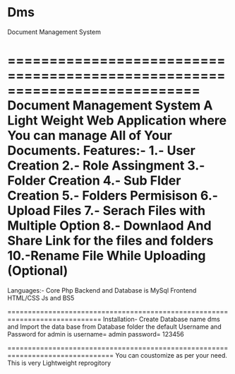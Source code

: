 # Dms
Document Management System

===========================================================================
Document Management System
A Light Weight Web Application where You can manage All of Your Documents. 
Features:-
 1.- User Creation
 2.- Role Assingment
 3.- Folder Creation
 4.- Sub Flder Creation
 5.- Folders Permisison
 6.- Upload Files
 7.- Serach Files with Multiple Option
 8.- Downlaod And Share Link for the files and folders
 10.-Rename File While Uploading (Optional)
  =============================================================================
  Languages:-
  Core Php Backend and Database is MySql
  Frontend HTML/CSS Js and BS5
  
  =============================================================================
  Installation-
  Create Database name dms
  and Import the data base from Database folder the default Username and Password for admin is username= admin password= 123456
  
  ================================================================================
  You can coustomize as per your need. 
  This is very Lightweight reprogitory
  
